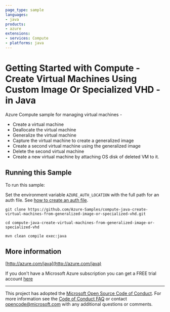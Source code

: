 ```yaml
---
page_type: sample
languages:
- java
products:
- azure
extensions:
- services: Compute
- platforms: java
---
```


# Getting Started with Compute - Create Virtual Machines Using Custom Image Or Specialized VHD - in Java #


  Azure Compute sample for managing virtual machines -
   - Create a virtual machine
   - Deallocate the virtual machine
   - Generalize the virtual machine
   - Capture the virtual machine to create a generalized image
   - Create a second virtual machine using the generalized image
   - Delete the second virtual machine
   - Create a new virtual machine by attaching OS disk of deleted VM to it.
 

## Running this Sample ##

To run this sample:

Set the environment variable `AZURE_AUTH_LOCATION` with the full path for an auth file. See [how to create an auth file](https://github.com/Azure/azure-libraries-for-java/blob/master/AUTH.md).

    git clone https://github.com/Azure-Samples/compute-java-create-virtual-machines-from-generalized-image-or-specialized-vhd.git

    cd compute-java-create-virtual-machines-from-generalized-image-or-specialized-vhd

    mvn clean compile exec:java

## More information ##

[http://azure.com/java](http://azure.com/java)

If you don't have a Microsoft Azure subscription you can get a FREE trial account [here](http://go.microsoft.com/fwlink/?LinkId=330212)

---

This project has adopted the [Microsoft Open Source Code of Conduct](https://opensource.microsoft.com/codeofconduct/). For more information see the [Code of Conduct FAQ](https://opensource.microsoft.com/codeofconduct/faq/) or contact [opencode@microsoft.com](mailto:opencode@microsoft.com) with any additional questions or comments.